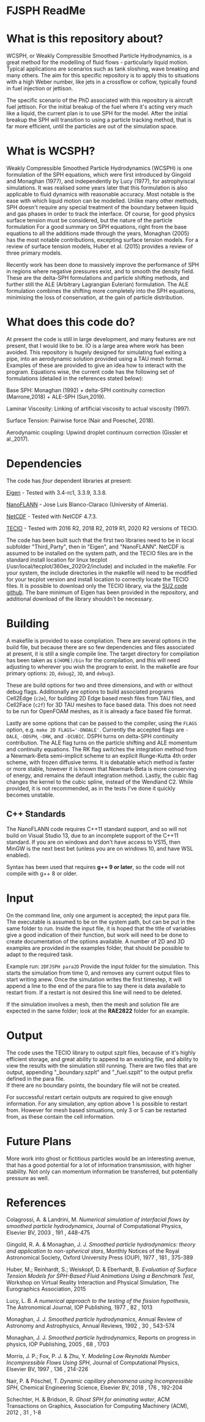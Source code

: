 # FJSPH ReadMe 

# What is this repository about?
WCSPH, or Weakly Compressible Smoothed Particle Hydrodynamics, is a great method for the modelling of fluid flows - particularly liquid motion. Typical applications are scenarios such as tank sloshing, wave breaking and many others. The aim for this specific repository is to apply this to situations with a high Weber number, like jets in a crossflow or coflow, typically found in fuel injection or jettison. 

The specific scenario of the PhD associated with this repository is aircraft fuel jettison. For the initial breakup of the fuel where it's acting very much like a liquid, the current plan is to use SPH for the model. After the initial breakup the SPH will transition to using a particle tracking method, that is far more efficient, until the particles are out of the simulation space. 

# What is WCSPH?
Weakly Compressible Smoothed Particle Hydrodynamics (WCSPH) is one formulation of the SPH equations, which were first introduced by Gingold and Monaghan (1977), and independently by Lucy (1977), for astrophyiscal simulations. It was realised some years later that this formulation is also applicable to fluid dynamics with reasonable accuracy. Most notable is the ease with which liquid motion can be modelled. Unlike many other methods, SPH doesn't require any special treatment of the boundary between liquid and gas phases in order to track the interface. Of course, for good physics surface tension must be considered, but the nature of the particle formulation For a good summary on SPH equations, right from the base equations to all the additions made through the years, Monaghan (2005) has the most notable contributions, excepting surface tension models. For a review of surface tension models, Huber et al. (2015) provides a review of three primary models. 

Recently work has been done to massively improve the performance of SPH in regions where negative pressures exist, and to smooth the density field. These are the delta-SPH formulations and particle shifting methods, and further still the ALE (Arbitrary Lagrangian Eulerian) formulation. The ALE formulation combines the shifting more completely into the SPH equations, minimising the loss of conservation, at the gain of particle distribution. 

# What does this code do?
At present the code is still in large development, and many features are not present, that I would like to be. IO is a large area where work has been avoided. This repository is hugely designed for simulating fuel exiting a pipe, into an aerodynamic solution provided using a TAU mesh format. Examples of these are provided to give an idea how to interact with the program. Equations wise, the current code has the following set of formulations (detailed in the references stated below):

Base SPH: Monaghan (1992) + delta-SPH continuity correction (Marrone,2018) + ALE-SPH (Sun,2019).

Laminar Viscosity: Linking of artificial viscosity to actual viscosity (1997).

Surface Tension: Pairwise force (Nair and Poeschel, 2018).

Aerodynamic coupling: Upwind droplet continuum correction (Gissler et al.,2017).

# Dependencies 
The code has *four* dependent libraries at present:

[Eigen](http://eigen.tuxfamily.org/index.php?title=Main_Page) - Tested with 3.4-rc1, 3.3.9, 3.3.8.

[NanoFLANN](https://github.com/jlblancoc/nanoflann) - Jose Luis Blanco-Claraco (University of Almería).

[NetCDF](https://www.unidata.ucar.edu/downloads/netcdf/) - Tested with NetCDF 4.7.3. 

[TECIO](https://www.tecplot.com/products/tecio-library/) - Tested with 2016 R2, 2018 R2, 2019 R1, 2020 R2 versions of TECIO.

The code has been built such that the first two libraries need to be in local subfolder "Third_Party", then in  "Eigen", and "NanoFLANN". NetCDF is assumed to be installed on the system path, and the TECIO files are in the standard install location for linux tecplot (/usr/local/tecplot/360ex_2020r2/include) and included in the makefile. 
For your system, the include directories in the makefile will need to be modified for your tecplot version and install location to correctly locate the TECIO files.
It is possible to download only the TECIO library, via the [SU2 code github](https://github.com/su2code/SU2/tree/master/externals/tecio).
The bare minimum of Eigen has been provided in the repository, and additional download of the library shouldn't be necessary. 


# Building
A makefile is provided to ease compliation. 
There are several options in the build file, but because there are so few dependencies and files associated at present, it is still a single compile line. 
The target directory for compilation has been taken as `$(HOME)/bin` for the compilation, and this will need adjusting to wherever you wish the program to exist.
In the makefile are four primary options: `2D`, `debug2`, `3D`, and `debug3`. 

These are build options for two and three dimensions, and with or without debug flags. 
Additionally are options to build associated programs Cell2Edge (`c2e`), for building 2D Edge based mesh files from TAU files, and Cell2Face (`c2f`) for 3D TAU meshes to face based data. This does not need to be run for OpenFOAM meshes, as it is already a face based file format.

Lastly are some options that can be passed to the compiler, using the `FLAGS` option, e.g. `make 2D FLAGS='-DNOALE'`. 
Currently the accepted flags are `-DALE`, `-DDSPH`, `-DRK`, and `-DCUBIC`. 
DSPH turns on delta-SPH continuity contribution.
The ALE flag turns on the particle shifting and ALE momentum and continuity equations. 
The RK flag switches the integration method from a Newmark-Beta semi-implicit scheme to an explicit Runge-Kutta 4th order scheme, with frozen diffusive terms.
It is debatable which method is faster or more stable, however it is known that Newmark-Beta is more conserving of energy, and remains the default integration method.
Lastly, the cubic flag changes the kernel to the cubic spline, instead of the Wendland C2. While provided, it is not recommended, as in the tests I've done it quickly becomes unstable.

## C++ Standards
The NanoFLANN code requires C++11 standard support, and so will not build on Visual Studio 13, due to an incomplete support of the C++11 standard. If you are on windows and don't have access to VS15, then MinGW is the next best bet (unless you are on windows 10, and have WSL enabled).

Syntax has been used that requires **g++ 9 or later**, so the code will not compile with g++ 8 or older. 

# Input
On the command line, only one argument is accepted; the input para file.
The executable is assumed to be on the system path, but can be put in the same folder to run.
Inside the input file, it is hoped that the title of variables give a good indication of their function, but work will need to be done to create documentation of the options available.
A number of 2D and 3D examples are provided in the examples folder, that should be possible to adapt to the required task.

Example run: `2DFJSPH para2D`
Provide the input folder for the simulation. This starts the simulation from time 0, and removes any current output files to start writing anew.
Once the simulation writes the first timestep, it will append a line to the end of the para file to say there is data available to restart from. 
If a restart is not desired this line will need to be deleted.

If the simulation involves a mesh, then the mesh and solution file are expected in the same folder; look at the **RAE2822** folder for an example. 

# Output
The code uses the TECIO library to output szplt files, because of it's highly efficient storage, and great ability to append to an existing file, and ability to view the results with the simulation still running. 
There are two files that are output, appending "_boundary.szplt" and "_fuel.szplt" to the output prefix defined in the para file.  
If there are no boundary points, the boundary file will not be created.

For successful restart certain outputs are required to give enough information. For any simulation, any option above 1 is possible to restart from. However for mesh based simuations, only 3 or 5 can be restarted from, as these contain the cell information.

# Future Plans
More work into ghost or fictitious particles would be an interesting avenue, that has a good potential for a lot of information transmission, with higher stability. 
Not only can momentum information be transferred, but potentially pressure as well.


# References 
Colagrossi, A. & Landrini, M.
*Numerical simulation of interfacial flows by smoothed particle hydrodynamics*,
Journal of Computational Physics, Elsevier BV, 2003 , 191 , 448-475

Gingold, R. A. & Monaghan, J. J.
*Smoothed particle hydrodynamics: theory and application to non-spherical stars*, 
Monthly Notices of the Royal Astronomical Society, Oxford University Press (OUP), 1977 , 181 , 375-389

Huber, M.; Reinhardt, S.; Weiskopf, D. & Eberhardt, B.
*Evaluation of Surface Tension Models for SPH-Based Fluid Animations Using a Benchmark Test*, 
Workshop on Virtual Reality Interaction and Physical Simulation, The Eurographics Association, 2015

Lucy, L. B.
*A numerical approach to the testing of the fission hypothesis*, 
The Astronomical Journal, IOP Publishing, 1977 , 82 , 1013

Monaghan, J. J.
*Smoothed particle hydrodynamics*, 
Annual Review of Astronomy and Astrophysics, Annual Reviews, 1992 , 30 , 543-574

Monaghan, J. J.
*Smoothed particle hydrodynamics*, 
Reports on progress in physics, IOP Publishing, 2005 , 68 , 1703

Morris, J. P.; Fox, P. J. & Zhu, Y.
*Modeling Low Reynolds Number Incompressible Flows Using SPH*, 
Journal of Computational Physics, Elsevier BV, 1997 , 136 , 214-226

Nair, P. & Pöschel, T.
*Dynamic capillary phenomena using Incompressible SPH*,
Chemical Engineering Science, Elsevier BV, 2018 , 176 , 192-204

Schechter, H. & Bridson, R.
*Ghost SPH for animating water*, 
ACM Transactions on Graphics, Association for Computing Machinery (ACM), 2012 , 31 , 1-8

